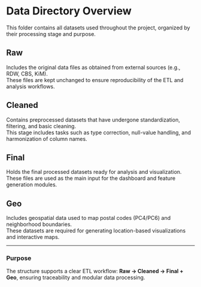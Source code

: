 # Data Directory Overview

This folder contains all datasets used throughout the project, organized by their processing stage and purpose.

## Raw
Includes the original data files as obtained from external sources (e.g., RDW, CBS, KiM).  
These files are kept unchanged to ensure reproducibility of the ETL and analysis workflows.

## Cleaned
Contains preprocessed datasets that have undergone standardization, filtering, and basic cleaning.  
This stage includes tasks such as type correction, null-value handling, and harmonization of column names.

## Final
Holds the final processed datasets ready for analysis and visualization.  
These files are used as the main input for the dashboard and feature generation modules.

## Geo
Includes geospatial data used to map postal codes (PC4/PC6) and neighborhood boundaries.  
These datasets are required for generating location-based visualizations and interactive maps.

---

### Purpose
The structure supports a clear ETL workflow:
**Raw → Cleaned → Final + Geo**, ensuring traceability and modular data processing.

